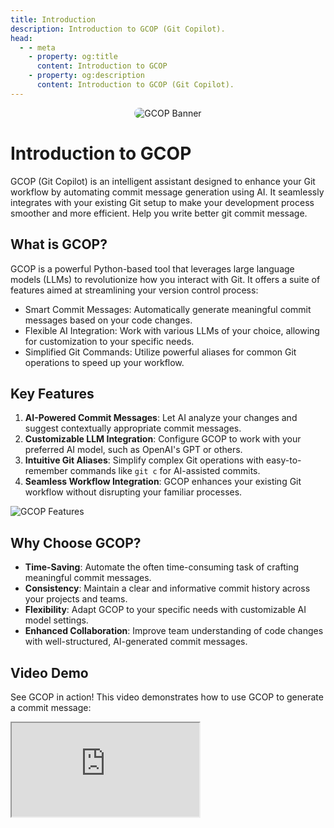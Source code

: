 ```yaml
---
title: Introduction
description: Introduction to GCOP (Git Copilot).
head:
  - - meta
    - property: og:title
      content: Introduction to GCOP
    - property: og:description
      content: Introduction to GCOP (Git Copilot).
---
```


<p align="center">
   <img src="/banner.png" alt="GCOP Banner" style="border-radius: 15px;">
</p>

# Introduction to GCOP

GCOP (Git Copilot) is an intelligent assistant designed to enhance your Git workflow by automating commit message generation using AI. It seamlessly integrates with your existing Git setup to make your development process smoother and more efficient. Help you write better git commit message.

## What is GCOP?

GCOP is a powerful Python-based tool that leverages large language models (LLMs) to revolutionize how you interact with Git. It offers a suite of features aimed at streamlining your version control process:

- Smart Commit Messages: Automatically generate meaningful commit messages based on your code changes.
- Flexible AI Integration: Work with various LLMs of your choice, allowing for customization to your specific needs.
- Simplified Git Commands: Utilize powerful aliases for common Git operations to speed up your workflow.

## Key Features

1. **AI-Powered Commit Messages**: Let AI analyze your changes and suggest contextually appropriate commit messages.
2. **Customizable LLM Integration**: Configure GCOP to work with your preferred AI model, such as OpenAI's GPT or others.
3. **Intuitive Git Aliases**: Simplify complex Git operations with easy-to-remember commands like `git c` for AI-assisted commits.
4. **Seamless Workflow Integration**: GCOP enhances your existing Git workflow without disrupting your familiar processes.

![GCOP Features](/images/git-ac-banner.png)

## Why Choose GCOP?

- **Time-Saving**: Automate the often time-consuming task of crafting meaningful commit messages.
- **Consistency**: Maintain a clear and informative commit history across your projects and teams.
- **Flexibility**: Adapt GCOP to your specific needs with customizable AI model settings.
- **Enhanced Collaboration**: Improve team understanding of code changes with well-structured, AI-generated commit messages.

## Video Demo

See GCOP in action! This video demonstrates how to use GCOP to generate a commit message:

<script setup>
import IFrame from '/components/iframe.vue'
</script>

<IFrame src="https://www.youtube.com/embed/j7qKI_TdhXs" />

This video demonstrates how to use GCOP to generate a commit message:

<IFrame src="https://www.youtube.com/embed/iP5qYxFaLS4" />

## How is the quality?

You can see examples of commit messages generated by GCOP from the [gcop GitHub repo commit history](https://github.com/Undertone0809/gcop/commits/main/). All commit messages in the GCOP GitHub repo are generated by GCOP.

![Commit Message Quality](/images/commit-message-quality.png)

## Getting Started

To begin using GCOP and transform your Git experience:

1. Ensure you have Python 3.8 or newer and Git installed on your system.
2. Install GCOP using pip: `pip install gcop`
3. Initialize GCOP with `gcop init` to set up aliases in your Git configuration.
4. Configure your preferred AI model using `git gconfig`.

For detailed installation and configuration instructions, refer to our [Quick Start Guide](./quick-start.md).

Embrace the power of AI in your Git workflow with GCOP and elevate your development process today!
